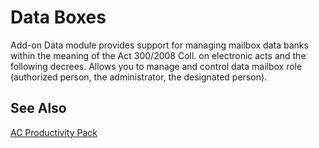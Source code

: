 ﻿---
Title: "Data Boxes"
Author: AutoCont
Date: 07/31/2018
Product: dynamics-nav-2018
Contentlocale: en
---

# <a name = "ac-pp-data-boxes.md" > </a> Data Boxes

Add-on Data module provides support for managing mailbox data banks within the meaning of the Act 300/2008 Coll. on electronic acts and the following decrees.
Allows you to manage and control data mailbox role (authorized person, the administrator, the designated person).


## <a name = "see-also" > </a>See Also  
[AC Productivity Pack](ac-pp-productivity-pack.md)  
